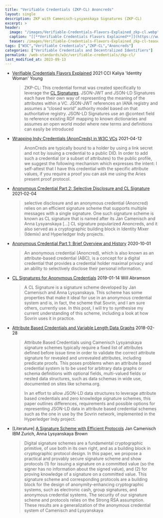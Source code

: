```yaml
---
title: "Verifiable Credentials (ZKP-CL) Anoncreds"
layout: single
description: ZKP with Camenisch-Lysyanskaya Signatures (ZKP-CL)
excerpt: >
header:
  image: "/images/Verifiable-Credentials-Flavors-Explained_zkp-cl.webp"
  caption: "[[**Verifiable Credentials Flavors Explained**]](https://www.lfph.io/wp-content/uploads/2021/02/Verifiable-Credentials-Flavors-Explained.pdf) 2021 CCI Kaliya 'Identity Woman' Young [[**Infographic**](https://www.lfph.io/wp-content/uploads/2021/04/Verifiable-Credentials-Flavors-Explained-Infographic.pdf)]"
  teaser: /images/Verifiable-Credentials-Flavors-Explained_zkp-cl-teaser.webp
tags: ["W3C","Verifiable Credentials","ZKP-CL","Anoncreds"]
categories: ["Verifiable Credentials and Decentralized Identifiers"]
permalink: /web-standards/w3c/verifiable-credentials/zkp-cl/
last_modified_at: 2023-09-13
---
```


* [Verifiable Credentials Flavors Explained](https://www.lfph.io/wp-content/uploads/2021/02/Verifiable-Credentials-Flavors-Explained.pdf) 2021 CCI Kaliya 'Identity Woman' Young
  > ZKP-CL: This credential format was created specifically to leverage the [CL Signatures](https://link.springer.com/chapter/10.1007/3-540-36413-7_20). JSON-JWT and JSON-LD Signatures each have their own way of representing the meaning of the attributes within a VC. JSON-JWT references an IANA registry and assumes a “closed world” authority model based on that authoritative registry. JSON-LD Signatures use an @context field to reference existing RDF mapping to known dictionaries and assumes an open world model where new terms and definitions can easily be introduced
* [Wrapping Indy Credentials (AnonCreds) in W3C VCs](https://hackmd.io/S6e2MeSWTICnV9lD9OukKg) 2021-04-12
  > AnonCreds are typically bound to a holder by using a link secret and not by issuing a credential to a public DID. In order to add such a credential (or a subset of attributes) to the public profile, we suggest the following mechanism which expresses the intent: I self-attest that I have this credential with the specific attribute values, if you require a proof you can ask me using the Aries present proof protocol.
* [Anonymous Credential Part 2: Selective Disclosure and CL Signature](https://medium.com/finema/anonymous-credential-part-2-selective-disclosure-and-cl-signature-b904a93a1565) 2021-02-04
  > selective disclosure and an anonymous credential (Anoncred) relies on an efficient signature scheme that supports multiple messages with a single signature. One such signature scheme is known as CL signature that is named after its Jan Camenisch and Anna Lysyanskaya […] CL signature popularized Anoncreds, and it also served as a cryptographic building block in Identity Mixer (Idemix) and Hyperledger Indy projects.
* [Anonymous Credential Part 1: Brief Overview and History](https://medium.com/finema/anonymous-credential-part-1-brief-overview-and-history-c6679034c914) 2020-10-01
  > An anonymous credential (Anoncred), which is also known as an attribute-based credential (ABC), is a concept for a digital credential that provides a credential holder maximal privacy and an ability to selectively disclose their personal information.
* [CL Signatures for Anonymous Credentials](https://blog.goodaudience.com/cl-signatures-for-anonymous-credentials-93980f720d99) 2019-01-14 Will Abramson
  > A CL Signature is a signature scheme developed by Jan Camenisch and Anna Lysyanskaya. This scheme has some properties that make it ideal for use in an anonymous credential system and is, in fact, the scheme that Sovrin, and I am sure others, currently use. In this post, I will try to synthesise my current understanding of this scheme, including a look at how Sovrin uses it in practice.
* [Attribute Based Credentials and Variable Length Data Graphs](https://github.com/WebOfTrustInfo/rwot6-santabarbara/blob/master/topics-and-advance-readings/AttributeBasedCredentials_and_VariableLengthDataGraphs.md) 2018-02-28 
  > Attribute Based Credentials using Camenisch Lysyanskaya signature schemes typically require a fixed list of attributes defined before issue time in order to validate the correct attribute signature for revealed and unrevealed attributes, including predicate proofs. This poses problems when an attribute based credential system is to be used for arbitrary data graphs or schema definitions with optional fields, multi-valued fields or nested data structures, such as data schemas in wide use, documented on sites like schema.org.
  > 
  > In an effort to allow JSON-LD data structures to leverage attribute based credentials and zero knowledge signature schemes, this paper outlines differences, requirements and possible options for representing JSON-LD data in attribute based credential schemes such as the one in use by the Sovrin network, implemented in the Hyperledger Indy project.
* [Literature] [A Signature Scheme with Efficient Protocols](https://cs.brown.edu/people/alysyans/papers/camlys02b.pdf)
Jan Camenisch IBM Zurich, Anna Lysyanskaya Brown
  > Digital signature schemes are a fundamental cryptographic primitive, of use both in its own right, and as a building block in cryptographic protocol design. In this paper, we propose a practical and provably secure signature scheme and show protocols (1) for issuing a signature on a committed value (so the signer has no information about the signed value), and (2) for proving knowledge of a signature on a committed value. This signature scheme and corresponding protocols are a building block for the design of anonymity-enhancing cryptographic systems, such as electronic cash, group signatures, and anonymous credential systems. The security of our signature scheme and protocols relies on the Strong RSA assumption. These results are a generalization of the anonymous credential system of Camenisch and Lysyanskaya
